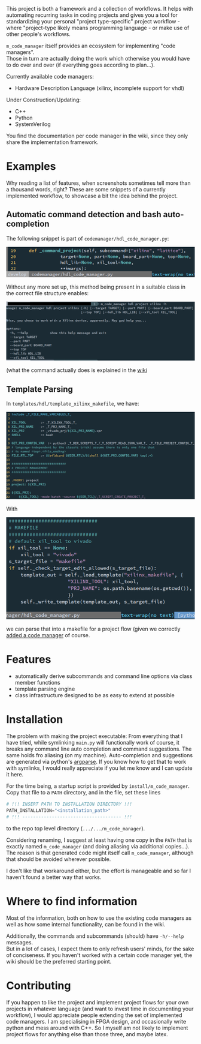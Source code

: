 
This project is both a framework and a collection of workflows. It helps with 
automating recurring tasks in coding projects and gives you a tool for 
standardizing your personal "project type-specific" project workflow - where 
"project-type likely means programming language - or make use of other people's 
workflows.

`m_code_manager` itself provides an ecosystem for implementing "code managers".  
Those in turn are actually doing the work which otherwise you would have to do 
over and over (if everything goes according to plan...).

Currently available code managers:
- Hardware Description Language (xilinx, incomplete support for vhdl)

Under Construction/Updating:
- C++
- Python
- SystemVerilog

You find the documentation per code manager in the wiki, since they only share 
the implementation framework.

# Examples

Why reading a list of features, when screenshots sometimes tell more than 
a thousand words, right? These are some snippets of a currently implemented 
workflow, to showcase a bit the idea behind the project.

## Automatic command detection and bash auto-completion

The following snippet is part of `codemanager/hdl_code_manager.py`:

![command hdl project definition](doc/assets/screenshot_command_hdl_project_definition.png)

Without any more set up, this method being present in a suitable class in the 
correct file structure enables:

![command hdl project bash](doc/assets/screenshot_command_hdl_project_bash.png)

(what the command actually does is explained in the [wiki](../../wiki/Code-Manager-%E2%80%90-HDL#project)

## Template Parsing

In `templates/hdl/template_xilinx_makefile`, we have:

![template](doc/assets/screenshot_template.png)

With

![template function](doc/assets/screenshot_template_function.png)

we can parse that into a makefile for a project flow (given we correctly [added 
a code manager](../../wiki/Adding-a-Code-Manager) of course.

# Features

- automatically derive subcommands and command line options via class member 
  functions
- template parsing engine
- class infrastructure designed to be as easy to extend at possible

# Installation

The problem with making the project executable: From everything that I have 
tried, while symlinking `main.py` will functionally work of course, it breaks 
any command line auto completion and command suggestions. The same holds fro 
aliasing (on my machine). Auto-completion and suggestions are generated via 
python's
[argparse](https://docs.python.org/3/library/argparse.html). If you know how to 
get that to work with symlinks, I would really appreciate if you let me know and 
I can update it here.

For the time being, a startup script is provided by `install/m_code_manager`.  
Copy that file to a `PATH` directory, and in the file, set these lines
```python
# !!! INSERT PATH TO INSTALLATION DIRECTORY !!!
PATH_INSTALLATION="<installation_path>"
# !!! ------------------------------------- !!!
```
to the repo top level directory (`.../.../m_code_manager`).

Considering renaming, I suggest at least having one copy in the `PATH` that is 
exactly named `m_code_manager` (and doing aliasing via additional copies...).  
The reason is that generated code might itself call `m_code_manager`, although 
that should be avoided wherever possible.

I don't like that workaround either, but the effort is manageable and so far 
I haven't found a better way that works.

# Where to find information

Most of the information, both on how to use the existing code managers as well 
as how some internal functionality, can be found in the wiki.

Additionally, the commands and subcommands (should) have `-h/--help` messages.  
But in a lot of cases, I expect them to only refresh users' minds, for the sake 
of conciseness. If you haven't worked with a certain code manager yet, the wiki 
should be the preferred starting point.

# Contributing

If you happen to like the project and implement project flows for your own 
projects in whatever language (and want to invest time in documenting your 
workflow), I would appreciate people extending the set of implemented code 
managers. I am specialising in FPGA design, and occasionally write python and 
mess around with C++. So I myself am not likely to implement project flows for 
anything else than those three, and maybe latex.

